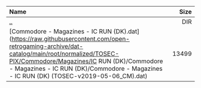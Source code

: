 |Name|Size|
|:---|---:|
|[..](../index.html)|DIR|
|[Commodore - Magazines - IC RUN (DK).dat](https://raw.githubusercontent.com/open-retrogaming-archive/dat-catalog/main/root/normalized/TOSEC-PIX/Commodore/Magazines/IC RUN (DK)/Commodore - Magazines - IC RUN (DK)/Commodore - Magazines - IC RUN (DK) (TOSEC-v2019-05-06_CM).dat)|13499|
